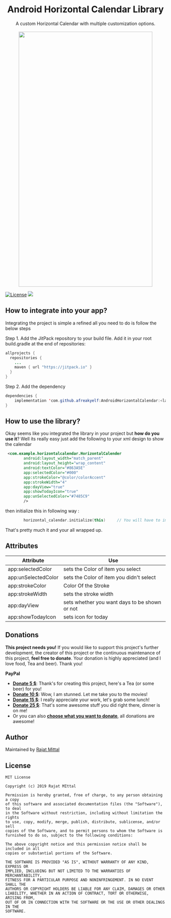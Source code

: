 <h1 align="center">Android Horizontal Calendar Library</h1>
<p align="center">
A custom Horizontal Calendar with multiple customization options.
<br>
<br>
<img src="https://raw.githubusercontent.com/afreakyelf/HorizontalCalendarLibrary/master/sample.png" width="420" height="800" />
</p>

[![License](https://img.shields.io/badge/License-MIT-yellow.svg)](https://opensource.org/licenses/Apache-2.0) [![](https://jitpack.io/v/afreakyelf/AndroidHorizontalCalendar.svg)](https://jitpack.io/#afreakyelf/AndroidHorizontalCalendar)


## How to integrate into your app?
Integrating the project is simple a refined all you need to do is follow the below steps

Step 1. Add the JitPack repository to your build file. Add it in your root build.gradle at the end of repositories:

```java
allprojects {
  repositories {
    ...
    maven { url "https://jitpack.io" }
  }
}
```
Step 2. Add the dependency
```java
dependencies {
    implementation 'com.github.afreakyelf:AndroidHorizontalCalendar:<latest_version>'
}
```

## How to use the library?
Okay seems like you integrated the library in your project but **how do you use it**? Well its really easy just add the following to your xml design to show the calendar

```xml
 <com.example.horizontalcalendar.HorizontalCalender
        android:layout_width="match_parent"
        android:layout_height="wrap_content"
        android:textColor="#863A5E"
        app:selectedColor="#000"
        app:strokeColor="@color/colorAccent"
        app:strokeWidth="4"
        app:dayView="true"
        app:showTodayIcon="true"
        app:unSelectedColor="#7485C9"
        />
```
then initialize this in following way : 
```kotlin
        horizontal_calendar.initialize(this)     // You will have to implement DateItemClickListener
```

That's pretty much it and your all wrapped up.

## Attributes
| Attribute | Use |
| ----------| --- |
| app:selectedColor | sets the Color of item you select |
| app:unSelectedColor | sets the Color of item you didn't select |
| app:strokeColor | Color Of the Stroke |
| app:strokeWidth | sets the stroke width |
| app:dayView | sets whether you want days to be shown or not |
| app:showTodayIcon | sets icon for today |



## Donations
**This project needs you!** If you would like to support this project's further development, the creator of this project or the continuous maintenance of this project, **feel free to donate**. Your donation is highly appreciated (and I love food, Tea and beer). Thank you!

**PayPal**

- [**Donate 5 $**](https://www.paypal.me/afreakyelf): Thank's for creating this project, here's a Tea (or some beer) for you!
- [**Donate 10 $**](https://www.paypal.me/afreakyelf): Wow, I am stunned. Let me take you to the movies!
- [**Donate 15 $**](https://www.paypal.me/afreakyelf): I really appreciate your work, let's grab some lunch!
- [**Donate 25 $**](https://www.paypal.me/afreakyelf): That's some awesome stuff you did right there, dinner is on me!
- Or you can also [**choose what you want to donate**](https://www.paypal.me/afreakyelf), all donations are awesome!

## Author
Maintained by [Rajat Mittal](https://www.github.com/afreakyelf)

## License
```
MIT License

Copyright (c) 2019 Rajat MIttal

Permission is hereby granted, free of charge, to any person obtaining a copy
of this software and associated documentation files (the "Software"), to deal
in the Software without restriction, including without limitation the rights
to use, copy, modify, merge, publish, distribute, sublicense, and/or sell
copies of the Software, and to permit persons to whom the Software is
furnished to do so, subject to the following conditions:

The above copyright notice and this permission notice shall be included in all
copies or substantial portions of the Software.

THE SOFTWARE IS PROVIDED "AS IS", WITHOUT WARRANTY OF ANY KIND, EXPRESS OR
IMPLIED, INCLUDING BUT NOT LIMITED TO THE WARRANTIES OF MERCHANTABILITY,
FITNESS FOR A PARTICULAR PURPOSE AND NONINFRINGEMENT. IN NO EVENT SHALL THE
AUTHORS OR COPYRIGHT HOLDERS BE LIABLE FOR ANY CLAIM, DAMAGES OR OTHER
LIABILITY, WHETHER IN AN ACTION OF CONTRACT, TORT OR OTHERWISE, ARISING FROM,
OUT OF OR IN CONNECTION WITH THE SOFTWARE OR THE USE OR OTHER DEALINGS IN THE
SOFTWARE.
```
